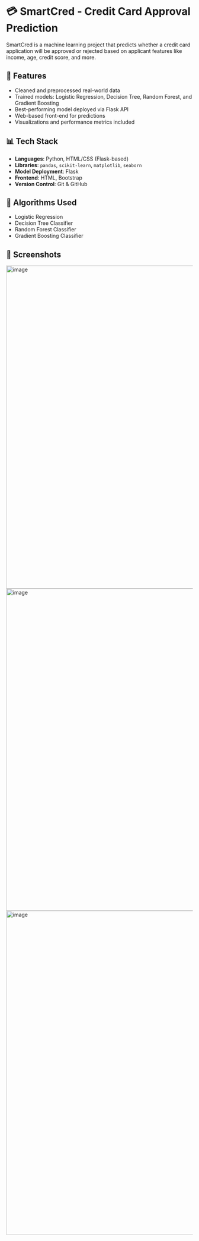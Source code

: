 # 💳 SmartCred - Credit Card Approval Prediction

SmartCred is a machine learning project that predicts whether a credit card application will be approved or rejected based on applicant features like income, age, credit score, and more.

## 🚀 Features

- Cleaned and preprocessed real-world data
- Trained models: Logistic Regression, Decision Tree, Random Forest, and Gradient Boosting
- Best-performing model deployed via Flask API
- Web-based front-end for predictions
- Visualizations and performance metrics included

## 📊 Tech Stack

- **Languages**: Python, HTML/CSS (Flask-based)
- **Libraries**: `pandas`, `scikit-learn`, `matplotlib`, `seaborn`
- **Model Deployment**: Flask
- **Frontend**: HTML, Bootstrap
- **Version Control**: Git & GitHub

## 🧠 Algorithms Used

- Logistic Regression
- Decision Tree Classifier
- Random Forest Classifier
- Gradient Boosting Classifier

## 📸 Screenshots
<img width="1896" height="869" alt="image" src="https://github.com/user-attachments/assets/f57676d9-0da4-4490-b6f2-79e484a101ef" />
<img width="1893" height="867" alt="image" src="https://github.com/user-attachments/assets/f3d69aa0-b581-4a6f-a604-9e0a1062c38d" />
<img width="1919" height="872" alt="image" src="https://github.com/user-attachments/assets/9624f99c-2c3f-472c-98a7-43f9b012f8a5" />





